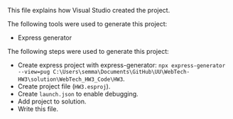 This file explains how Visual Studio created the project.

The following tools were used to generate this project:
- Express generator

The following steps were used to generate this project:
- Create express project with express-generator: `npx express-generator --view=pug C:\Users\semma\Documents\GitHub\UU\WebTech-HW3\solution\WebTech_HW3_Code\HW3`.
- Create project file (`HW3.esproj`).
- Create `launch.json` to enable debugging.
- Add project to solution.
- Write this file.
